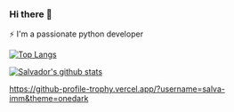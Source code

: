 ### Hi there 👋

⚡ I'm a passionate python developer


[![Top Langs](https://github-readme-stats.vercel.app/api/top-langs/?username=salva-imm&theme=gotham)](https://github.com/anuraghazra/github-readme-stats)

[![Salvador's github stats](https://github-readme-stats.vercel.app/api?username=salva-imm&show_icons=true&theme=gotham)](https://github.com/salva-imm/github-readme-stats)


https://github-profile-trophy.vercel.app/?username=salva-imm&theme=onedark
